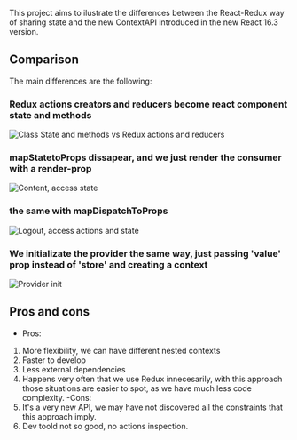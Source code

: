 This project aims to ilustrate the differences between the React-Redux way of sharing state and the new ContextAPI introduced in the new React 16.3 version.

## Comparison
The main differences are the following:

### Redux actions creators and reducers become react component state and methods
![Class State and methods vs Redux actions and reducers](https://github.com/AmandaOliver/Redux-vs-contextAPI/blob/master/images/image1.png)
### mapStatetoProps dissapear, and we just render the consumer with a render-prop
![Content, access state](https://github.com/AmandaOliver/Redux-vs-contextAPI/blob/master/images/image2.png)
### the same with mapDispatchToProps
![Logout, access actions and state](https://github.com/AmandaOliver/Redux-vs-contextAPI/blob/master/images/image3.png)
### We initializate the provider the same way, just passing 'value' prop instead of 'store' and creating a context
![Provider init](https://github.com/AmandaOliver/Redux-vs-contextAPI/blob/master/images/image4.png)

## Pros and cons

- Pros:
1. More flexibility, we can have different nested contexts
2. Faster to develop
3. Less external dependencies
4. Happens very often that we use Redux innecesarily, with this approach those situations are easier to spot, as we have much less code complexity.
-Cons:
1. It's a very new API, we may have not discovered all the constraints that this approach imply.
2. Dev toold not so good, no actions inspection.
